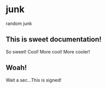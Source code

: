 # junk
random junk

## This is sweet documentation!
So sweet! Cool! More cool! More cooler!

## Woah!
Wait a sec...This is signed!
